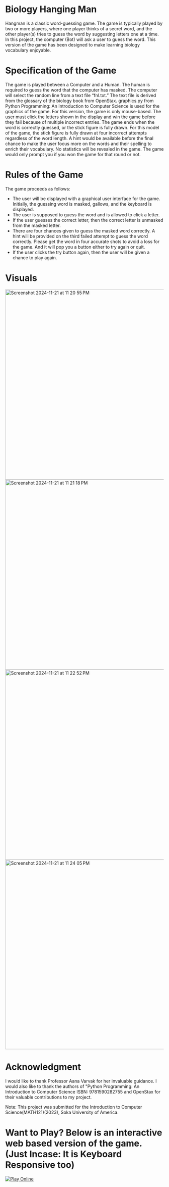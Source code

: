 # Biology Hanging Man

Hangman is a classic word-guessing game. The game is typically played by two or more players, where one player thinks of a secret word, and the other player(s) tries to guess the word by suggesting letters one at a time. In this project, the computer (Bot) will ask a user to guess the word. This version of the game has been designed to make learning biology vocabulary enjoyable.

# Specification of the Game
The game is played between a Computer and a Human. The human is required to guess the word that the computer has masked. The computer will select the random line from a text file “fnl.txt.” The text file is derived from the glossary of the biology book from OpenStax. graphics.py from Python Programming: An Introduction to Computer
Science is used for the graphics of the game.
For this version, the game is only mouse-based. The user must click the letters shown in the display and win the game before they fail because of multiple incorrect entries.
The game ends when the word is correctly guessed, or the stick figure is fully drawn. For this model of the game, the stick figure is fully drawn at four incorrect attempts regardless of the word length.
A hint would be available before the final chance to make the user focus more on the words and their spelling to enrich their vocabulary.
No statistics will be revealed in the game. The game would only prompt you if you won the game for that round or not.

# Rules of the Game
The game proceeds as follows:
- The user will be displayed with a graphical user interface for the game. Initially, the
guessing word is masked, gallows, and the keyboard is displayed.
- The user is supposed to guess the word and is allowed to click a letter.
- If the user guesses the correct letter, then the correct letter is unmasked from the masked
letter.
- There are four chances given to guess the masked word correctly. A hint will be provided
on the third failed attempt to guess the word correctly. Please get the word in four accurate shots to avoid a loss for the game. And it will pop you a button either to try again or quit.
- If the user clicks the try button again, then the user will be given a chance to play again.

# Visuals
<img width="602" alt="Screenshot 2024-11-21 at 11 20 55 PM" src="https://github.com/user-attachments/assets/9011b0c3-59e7-42e0-bee0-6a7300010693">
<img width="602" alt="Screenshot 2024-11-21 at 11 21 18 PM" src="https://github.com/user-attachments/assets/66a955c0-095e-470f-bc61-8f82cfc89d2f">
<img width="602" alt="Screenshot 2024-11-21 at 11 22 52 PM" src="https://github.com/user-attachments/assets/792366df-f451-483d-903a-326434b48a83">
<img width="600" alt="Screenshot 2024-11-21 at 11 24 05 PM" src="https://github.com/user-attachments/assets/4cee840b-3a6f-421d-bcc6-979684f3896f">


# Acknowledgment
I would like to thank Professor Aana Varvak for her invaluable guidance. I would also like to thank the authors of "Python Programming: An Introduction to Computer
Science ISBN: 9781590282755 and OpenStax for their valuable contributions to my project.

Note: This project was submitted for the Introduction to Computer Science(MATH121)(2023), Soka University of America.

# Want to Play? Below is an interactive web based version of the game. (Just Incase: It is Keyboard Responsive too)
[![Play Online](https://img.shields.io/badge/Play-Now-brightgreen)](https://anupparajuli01.github.io/Biology_Hanging_Man/BiologyHangingMan.html)

